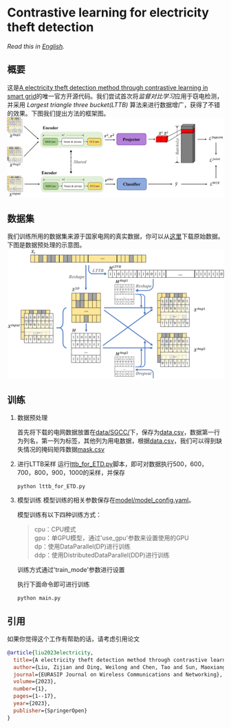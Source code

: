 # Contrastive learning for electricity theft detection

*Read this in [English](README_en.md).*

## 概要
这是[A electricity theft detection method through contrastive learning in smart grid](https://jwcn-eurasipjournals.springeropen.com/articles/10.1186/s13638-023-02258-z)的唯一官方开源代码。我们尝试首次将*监督对比学习*应用于窃电检测，并采用 *Largest triangle three bucket(LTTB)* 算法来进行数据增广，获得了不错的效果。下图我们提出方法的框架图。
![](./image/framework.jpg)

## 数据集
我们训练所用的数据集来源于国家电网的真实数据，你可以从[这里](https://github.com/henryRDlab/ElectricityTheftDetection/)下载原始数据。下图是数据预处理的示意图。
![](./image/data_preprocess.jpg)

## 训练
1. 数据预处理

    首先将下载的电网数据放置在<u>data/SGCC/</u>下，保存为<u>data.csv</u>，数据第一行为列名，第一列为标签，其他列为用电数据，根据<u>data.csv</u>，我们可以得到缺失情况的掩码矩阵数据<u>mask.csv</u>

2. 进行LTTB采样
    运行<u>lttb_for_ETD.py</u>脚本，即可对数据执行500，600，700，800，900，1000的采样，并保存

    ~~~shell
    python lttb_for_ETD.py
    ~~~

3. 模型训练
    模型训练的相关参数保存在<u>model/model_config.yaml</u>。

    模型训练有以下四种训练方式：
    > cpu：CPU模式  
    > gpu：单GPU模型，通过'use_gpu'参数来设置使用的GPU  
    > dp：使用DataParallel(DP)进行训练  
    > ddp：使用DistributedDataParallel(DDP)进行训练
    
    训练方式通过'train_mode'参数进行设置

    执行下面命令即可进行训练

    ~~~shell
    python main.py
    ~~~

## 引用
如果你觉得这个工作有帮助的话，请考虑引用论文

~~~BibTex
@article{liu2023electricity,
  title={A electricity theft detection method through contrastive learning in smart grid},
  author={Liu, Zijian and Ding, Weilong and Chen, Tao and Sun, Maoxiang and Cai, Hongmin and Liu, Chen},
  journal={EURASIP Journal on Wireless Communications and Networking},
  volume={2023},
  number={1},
  pages={1--17},
  year={2023},
  publisher={SpringerOpen}
}
~~~